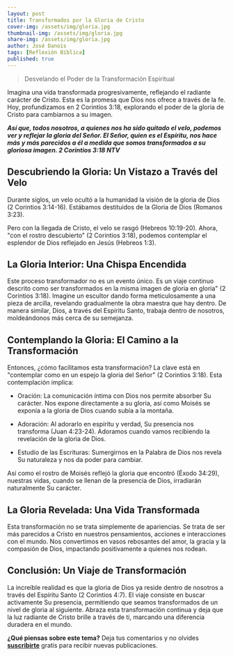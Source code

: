 ```yaml
---
layout: post
title: Transformados por la Gloria de Cristo
cover-img: /assets/img/gloria.jpg
thumbnail-img: /assets/img/gloria.jpg
share-img: /assets/img/gloria.jpg
author: José Danois
tags: [Reflexión Bíblica] 
published: true
---
```

>Desvelando el Poder de la Transformación Espiritual

Imagina una vida transformada progresivamente, reflejando el radiante carácter de Cristo. Esta es la promesa que Dios nos ofrece a través de la fe. Hoy, profundizamos en 2 Corintios 3:18, explorando el poder de la gloria de Cristo para cambiarnos a su imagen.

_**Así que, todos nosotros, a quienes nos ha sido quitado el velo, podemos ver y reflejar la gloria del Señor. El Señor, quien es el Espíritu, nos hace más y más parecidos a él a medida que somos transformados a su gloriosa imagen. 2 Corintios 3:18 NTV**_

## **Descubriendo la Gloria: Un Vistazo a Través del Velo**

Durante siglos, un velo ocultó a la humanidad la visión de la gloria de Dios (2 Corintios 3:14-16). Estábamos destituidos de la Gloria de Dios (Romanos 3:23).

Pero con la llegada de Cristo, el velo se rasgó (Hebreos 10:19-20). Ahora, "con el rostro descubierto" (2 Corintios 3:18), podemos contemplar el esplendor de Dios reflejado en Jesús (Hebreos 1:3).

## La Gloria Interior: Una Chispa Encendida

Este proceso transformador no es un evento único. Es un viaje continuo descrito como ser transformados en la misma imagen de gloria en gloria" (2 Corintios 3:18). Imagine un escultor dando forma meticulosamente a una pieza de arcilla, revelando gradualmente la obra maestra que hay dentro. De manera similar, Dios, a través del Espíritu Santo, trabaja dentro de nosotros, moldeándonos más cerca de su semejanza.

## Contemplando la Gloria: El Camino a la Transformación

Entonces, ¿cómo facilitamos esta transformación? La clave está en "contemplar como en un espejo la gloria del Señor" (2 Corintios 3:18). Esta contemplación implica:

-   Oración: La comunicación íntima con Dios nos permite absorber Su carácter. Nos expone directamente a su gloria, así como Moisés se exponía a la gloria de Dios cuando subía a la montaña.
    
-   Adoración: Al adorarlo en espíritu y verdad, Su presencia nos transforma (Juan 4:23-24). Adoramos cuando vamos recibiendo la revelación de la gloria de Dios.
    
-   Estudio de las Escrituras: Sumergirnos en la Palabra de Dios nos revela Su naturaleza y nos da poder para cambiar.
    

Así como el rostro de Moisés reflejó la gloria que encontró (Éxodo 34:29), nuestras vidas, cuando se llenan de la presencia de Dios, irradiarán naturalmente Su carácter.

## La Gloria Revelada: Una Vida Transformada

Esta transformación no se trata simplemente de apariencias. Se trata de ser más parecidos a Cristo en nuestros pensamientos, acciones e interacciones con el mundo. Nos convertimos en vasos rebosantes del amor, la gracia y la compasión de Dios, impactando positivamente a quienes nos rodean.

## Conclusión: Un Viaje de Transformación

La increíble realidad es que la gloria de Dios ya reside dentro de nosotros a través del Espíritu Santo (2 Corintios 4:7). El viaje consiste en buscar activamente Su presencia, permitiendo que seamos transformados de un nivel de gloria al siguiente. Abraza esta transformación continua y deja que la luz radiante de Cristo brille a través de ti, marcando una diferencia duradera en el mundo.

**¿Qué piensas sobre este tema?** Deja tus comentarios y no olvides **[suscribirte](https://www.feedio.co/@jdanois)** gratis para recibir nuevas publicaciones.

<!--stackedit_data:
eyJoaXN0b3J5IjpbLTI1NjIyMTAxNywxNzYxMTUxNzY4XX0=
-->